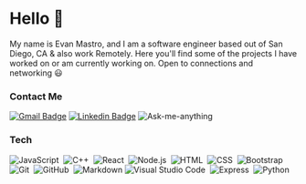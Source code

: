 

# Hello 👋
My name is Evan Mastro, and I am a software engineer based out of San Diego, CA & also work Remotely. Here you'll find some of the projects I have worked on or am currently working on. Open to connections and networking 😃 

### Contact Me
[![Gmail Badge](https://img.shields.io/badge/-mastroevan@gmail.com-c14438?style=flat-square&logo=Gmail&logoColor=white&link=mailto:mastroevan@gmail.com)](mailto:mastroevan@gmail.com)
 [![Linkedin Badge](https://img.shields.io/badge/-mastroevan-blue?style=flat-square&logo=Linkedin&logoColor=white&link=https://www.linkedin.com/in/mastroevan/)](https://www.linkedin.com/in/mastroevan/)
![Ask-me-anything](https://img.shields.io/badge/Ask%20me-anything-1abc9c.svg)
### Tech
![JavaScript](https://img.shields.io/badge/-JavaScript-333333?style=flat&logo=javascript)&nbsp;
![C++](https://img.shields.io/badge/-C++-333333?style=flat&logo=C%2B%2B&logoColor=00599C)&nbsp;
![React](https://img.shields.io/badge/-React-333333?style=flat&logo=react)&nbsp;
![Node.js](https://img.shields.io/badge/-Node.js-333333?style=flat&logo=node.js)&nbsp;
![HTML](https://img.shields.io/badge/-HTML-333333?style=flat&logo=HTML5)&nbsp;
![CSS](https://img.shields.io/badge/-CSS-333333?style=flat&logo=CSS3&logoColor=1572B6)&nbsp;
![Bootstrap](https://img.shields.io/badge/-Bootstrap-333333?style=flat&logo=bootstrap&logoColor=563D7C)
![Git](https://img.shields.io/badge/-Git-333333?style=flat&logo=git)&nbsp;
![GitHub](https://img.shields.io/badge/-GitHub-333333?style=flat&logo=github)&nbsp;
![Markdown](https://img.shields.io/badge/-Markdown-333333?style=flat&logo=markdown)
![Visual Studio Code](https://img.shields.io/badge/-Visual%20Studio%20Code-333333?style=flat&logo=visual-studio-code&logoColor=007ACC)&nbsp;
![Express](https://img.shields.io/badge/Express.js-333333?style=flat&logo=express)&nbsp;
![Python](https://img.shields.io/badge/Python-3776AB?style=flat&logo=python)&nbsp;
